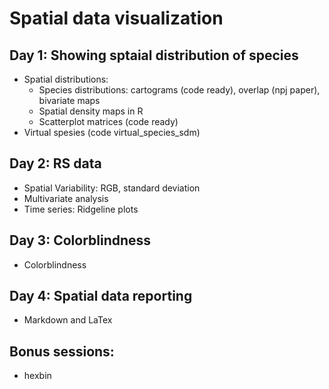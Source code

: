 # Spatial data visualization 

## Day 1: Showing sptaial distribution of species
+ Spatial distributions:
   + Species distributions: cartograms (code ready), overlap (npj paper), bivariate maps
   + Spatial density maps in R
   + Scatterplot matrices (code ready)
+ Virtual spesies (code virtual_species_sdm)

## Day 2: RS data
+ Spatial Variability: RGB, standard deviation 
+ Multivariate analysis
+ Time series: Ridgeline plots

## Day 3: Colorblindness
+ Colorblindness

## Day 4: Spatial data reporting
+ Markdown and LaTex

## Bonus sessions:
+ hexbin
